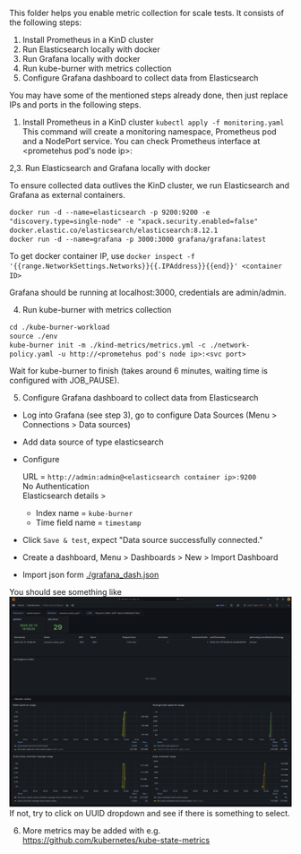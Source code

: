 This folder helps you enable metric collection for scale tests.
It consists of the following steps:
1. Install Prometheus in a KinD cluster
2. Run Elasticsearch locally with docker
3. Run Grafana locally with docker
4. Run kube-burner with metrics collection
5. Configure Grafana dashboard to collect data from Elasticsearch


You may have some of the mentioned steps already done, then just replace IPs and ports in the following steps.

1. Install Prometheus in a KinD cluster
`kubectl apply -f monitoring.yaml`
This command will create a monitoring namespace, Prometheus pod and a NodePort service.
You can check Prometheus interface at <prometehus pod's node ip>:<svc port>

2,3. Run Elasticsearch and Grafana locally with docker

To ensure collected data outlives the KinD cluster, we run Elasticsearch and Grafana as external containers.

```shell
docker run -d --name=elasticsearch -p 9200:9200 -e "discovery.type=single-node" -e "xpack.security.enabled=false" docker.elastic.co/elasticsearch/elasticsearch:8.12.1
docker run -d --name=grafana -p 3000:3000 grafana/grafana:latest
```

To get docker container IP, use
`docker inspect -f '{{range.NetworkSettings.Networks}}{{.IPAddress}}{{end}}' <container ID>`

Grafana should be running at localhost:3000, credentials are admin/admin.

4. Run kube-burner with metrics collection

```shell
cd ./kube-burner-workload
source ./env
kube-burner init -m ./kind-metrics/metrics.yml -c ./network-policy.yaml -u http://<prometehus pod's node ip>:<svc port>
```

Wait for kube-burner to finish (takes around 6 minutes, waiting time is configured with JOB_PAUSE).

5. Configure Grafana dashboard to collect data from Elasticsearch

- Log into Grafana (see step 3), go to configure Data Sources (Menu > Connections > Data sources)
- Add data source of type elasticsearch
- Configure

  URL = `http://admin:admin@<elasticsearch container ip>:9200`\
  No Authentication\
  Elasticsearch details >
  - Index name = `kube-burner`
  - Time field name = `timestamp`

- Click `Save & test`, expect "Data source successfully connected."
- Create a dashboard, Menu > Dashboards > New > Import Dashboard
- Import json form [./grafana_dash.json](./grafana_dash.json)

You should see something like ![image](./grafana.png)
If not, try to click on UUID dropdown and see if there is something to select.

6. More metrics may be added with e.g. https://github.com/kubernetes/kube-state-metrics
